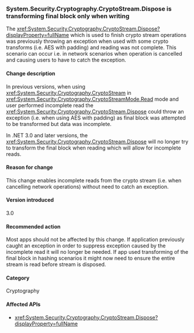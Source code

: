 ### System.Security.Cryptography.CryptoStream.Dispose is transforming final block only when writing

The <xref:System.Security.Cryptography.CryptoStream.Dispose?displayProperty=fullName> which is used to finish crypto stream operations was previously throwing an exception when used with some crypto transforms (i.e. AES with padding) and reading was not complete. This scenario can occur i.e. in network scenarios when operation is cancelled and causing users to have to catch the exception.

#### Change description

In previous versions, when using <xref:System.Security.Cryptography.CryptoStream> in <xref:System.Security.Cryptography.CryptoStreamMode.Read> mode and user performed incomplete read the <xref:System.Security.Cryptography.CryptoStream.Dispose> could throw an exception (i.e. when using AES with padding) as final block was attempted to be transformed but data was incomplete.

In .NET 3.0 and later versions, the <xref:System.Security.Cryptography.CryptoStream.Dispose> will no longer try to transform the final block when reading which will allow for incomplete reads.

#### Reason for change

This change enables incomplete reads from the crypto stream (i.e. when cancelling network operations) without need to catch an exception.

#### Version introduced

3.0

#### Recommended action

Most apps should not be affected by this change. If application previously caught an exception in order to suppress exception caused by the incomplete read it will no longer be needed.
If app used transforming of the final block in hashing scenarios it might now need to ensure the entire stream is read before stream is disposed.

#### Category

Cryptography

#### Affected APIs

- <xref:System.Security.Cryptography.CryptoStream.Dispose?displayProperty=fullName>

<!--

#### Affected APIs

- `P:System.Security.Cryptography.CryptoStream.Dispose`

-->
